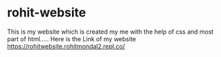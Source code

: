 # rohit-website
This is my website which is created my me with the help of css and most part of html.....
Here is the Link of my website
https://rohitwebsite.rohitmondal2.repl.co/
